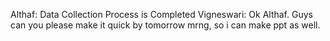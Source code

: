Althaf: Data Collection Process is Completed
Vigneswari: Ok Althaf. Guys can you please make it quick by tomorrow mrng, so i can make ppt as well.
